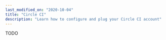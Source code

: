 ```yaml
---
last_modified_on: "2020-10-04"
title: "Circle CI"
description: "Learn how to configure and plug your Circle CI account"
---
```


TODO



